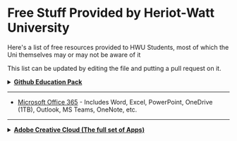 <!-- TO BE READ BEFORE EDITING ANY CHANGES -->

<!-- Make sure to include a little detail about the resource provided,
along with an <a> tag to link it directly to the page where it is
mentioned as so -->



# Free Stuff Provided by Heriot-Watt University

Here's a list of free resources provided to HWU Students, most of which the Uni themselves may or may not be aware of it <br>

This list can be updated by editing the file and putting a pull request on it.

<details>
  <summary><a href="https://education.github.com/pack"><b>Github Education Pack</b></a></summary>
  Most of the resources within this pack would be helpful mainly for people who take CS/STEM-related courses,<br>but here are the highlights:
  <br>
  <ul>
    <li>1 year <a href="https://www.canva.com/education/github/">Canvo Pro</a> for free</li>
    <li><b>Free</b> <a href="https://education.github.com/pack">Github Pro</a> till you graduate</li>
  </ul>
</details>

---

- [Microsoft Office 365](https://www.office.com/) - Includes Word, Excel, PowerPoint, OneDrive (1TB), Outlook, MS Teams, OneNote, etc.

---

<details>
  <summary><a href=><a href="https://www.adobe.com/education.html?marketSegment=EDU"><b>Adobe Creative Cloud (The full set of Apps)</b></a></a></summary>
  Yes, HW students have the entire set of Adobe Creative Cloud Apps<br>
  Including Adobe Acrobat PDF, Photoshop, Illustrator, Premiere Pro, etc.
  <br>
<br>
  The catch? It's not available for personal use (can't download it on your own device) 🙃<br>
  The only to access it is via <a href="http://keyserver.hw.ac.uk/">Keyserver</a> (More info <a href="https://heriotwatt.sharepoint.com/sites/is-ltestrainingcentre/SitePages/keyserver.aspx">here</a>)
  
</details>